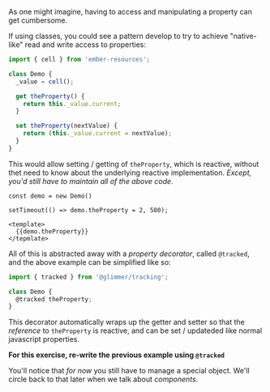 As one might imagine, having to access and manipulating a property can get cumbersome.

If using classes, you could see a pattern develop to try to achieve "native-like" read and write access to properties:

```js
import { cell } from 'ember-resources';

class Demo {
  _value = cell();

  get theProperty() {
    return this._value.current;
  }

  set theProperty(nextValue) {
    return (this._value.current = nextValue);
  }
}
```

This would allow setting / getting of `theProperty`, which is reactive, without thet need to know about the underlying reactive implementation. _Except, you'd still have to maintain all of the above code_.

```gjs
const demo = new Demo()

setTimeout(() => demo.theProperty = 2, 500);

<template>
  {{demo.theProperty}}
</tepmlate>
```

All of this is abstracted away with a _property decorator_, called `@tracked`, and the above example can be simplified like so:

```js
import { tracked } from '@glimmer/tracking';

class Demo {
  @tracked theProperty;
}
```

This decorator automatically wraps up the getter and setter so that the _reference_ to `theProperty` is reactive, and can be set / updateded like normal javascript properties.

**For this exercise, re-write the previous example using `@tracked`**

You'll notice that _for now_ you still have to manage a special object. We'll circle back to that later when we talk about _components_.
